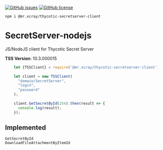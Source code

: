 [![GitHub issues](https://img.shields.io/github/issues/Afigenius/SecretServer-nodejs.svg?style=flat)](https://github.com/Afigenius/SecretServer-nodejs/issues)
[![GitHub license](https://img.shields.io/github/license/Afigenius/SecretServer-nodejs.svg?style=flat)](https://github.com/Afigenius/SecretServer-nodejs/blob/master/LICENSE)

    npm i @mr.xcray/thycotic-secretserver-client

# SecretServer-nodejs
JS/NodeJS client for Thycotic Secret Server

**TSS Version**: 10.3.000015

```JavaScript
    let {TSSClient} = require('@mr.xcray/thycotic-secretserver-client');
      
    let client = new TSSClient(
      "domain/SecretServer", 
      "login", 
      "password"
    );
      
    client.GetSecretById(254).then(result => {
      console.log(result);
    });
```
## Implemented
    GetSecretById
    DownloadFileAttachmentByItemId 